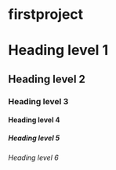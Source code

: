 # firstproject

# Heading level 1	

## Heading level 2	

### Heading level 3	

#### Heading level 4	

##### Heading level 5	

###### Heading level 6	
